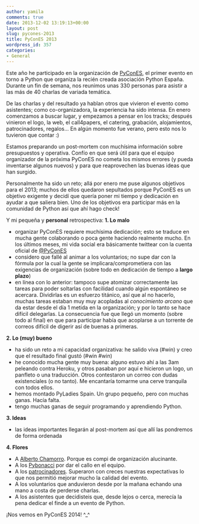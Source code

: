 ```yaml
---
author: yamila
comments: true
date: 2013-12-02 13:19:13+00:00
layout: post
slug: pycones-2013
title: PyConES 2013
wordpress_id: 357
categories:
- General
---
```


Este año he participado en la organización de [PyConES](http://2013.es.pycon.org), el primer evento en torno a Python que organiza la recién creada asociación Python España. Durante un fin de semana, nos reunimos unas 330 personas para asistir a las más de 40 charlas de variada temática.
<!-- more -->
De las charlas y del resultado ya hablan otros que vivieron el evento como asistentes; como co-organizadora, la experiencia ha sido intensa. En enero comenzamos a buscar lugar, y empezamos a pensar en los tracks; después vinieron el logo, la web, el call4papers, el catering, grabación, alojamientos, patrocinadores, regalos... En algún momento fue verano, pero esto nos lo tuvieron que contar :)

Estamos preparando un post-mortem con muchísima información sobre presupuestos y operativa. Confío en que será útil para que el equipo organizador de la próxima PyConES no cometa los mismos errores (y pueda inventarse algunos nuevos) y para que reaprovechen las buenas ideas que han surgido.

Personalmente ha sido un reto; allá por enero me puse algunos objetivos para el 2013; muchos de ellos quedaron sepultados porque PyConES es un objetivo exigente y decidí que quería poner mi tiempo y dedicación en ayudar a que saliera bien. Uno de los objetivos era participar más en la comunidad de Python así que ahí hago check!

Y mi pequeña y **personal** retrospectiva:
**1. Lo malo**

- organizar PyConES requiere muchísima dedicación; esto se traduce en mucha gente colaborando o poca gente haciendo realmente mucho. En los últimos meses, mi vida social era básicamente twittear con la cuenta oficial de [@PyConES](http://twitter.com/PyConES)
- considero que fallé al animar a los voluntarios; no supe dar con la fórmula por la cual la gente se implicara/comprometiera con las exigencias de organización (sobre todo en dedicación de tiempo a **largo plazo**)
- en línea con lo anterior: tampoco supe atomizar correctamente las tareas para poder soltarlas con facilidad cuando algún espontáneo se acercara. Dividirlas es un esfuerzo titánico, así que al no hacerlo, muchas tareas estaban muy muy acopladas al _conocimiento arcano_ que da estar desde el día 1 metida en la organización; y por lo tanto se hace difícil delegarlas. La consecuencia fue que llegó un momento (sobre todo al final) en que para participar había que acoplarse a un torrente de correos difícil de digerir así de buenas a primeras.

**2. Lo (muy) bueno**

- ha sido un reto a mi capacidad organizativa: he salido viva (#win) y creo que el resultado final gustó (#win #win)
- he conocido mucha gente muy buena: alguno estuvo ahí a las 3am peleando contra Heroku, y otros pasaban por aquí e hicieron un logo, un panfleto o una traducción. Otros contestaron un correo con dudas existenciales (o no tanto). Me encantaría tomarme una cerve tranquila con todos ellos.
- hemos montado PyLadies Spain. Un grupo pequeño, pero con muchas ganas. Hacía falta.
- tengo muchas ganas de seguir programando y aprendiendo Python.

**3. Ideas**

- las ideas importantes llegarán al post-mortem así que allí las pondremos de forma ordenada

**4. Flores**

- A [Alberto Chamorro](http://twitter.com/ach4m0). Porque es compi de organización alucinante.
- A los [Pybonacci](http://twitter.com/Pybonacci) por dar el callo en el equipo.
- A los [patrocinadores](http://2013.es.pycon.org/#patrocinadores). Superaron con creces nuestras expectativas lo que nos permitió mejorar mucho la calidad del evento.
- A los voluntarios que anduvieron desde por la mañana echando una mano a costa de perderse charlas.
- A los asistentes que decidisteis que, desde lejos o cerca, merecía la pena dedicar el finde a un evento de Python.

¡Nos vemos en PyConES 2014! ^_^

